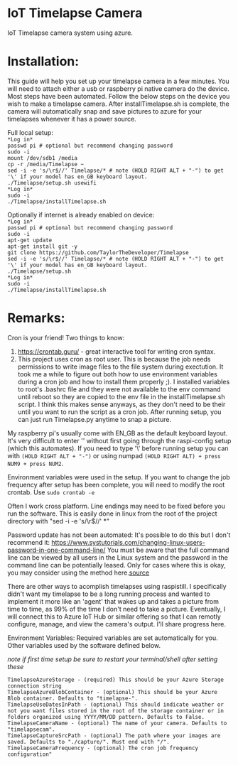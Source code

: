 # IoT Timelapse Camera
IoT Timelapse camera system using azure.

# Installation:
This guide will help you set up your timelapse camera in a few minutes. 
You will need to attach either a usb or raspberry pi native camera do the device.
Most steps have been automated. Follow the below steps on the device you wish to make a timelapse camera.
After installTimelapse.sh is complete, the camera will automatically snap and save pictures to azure for your timelapses whenever it has a power source. 

Full local setup:  
`*Log in*`  
`passwd pi # optional but recommend changing password`  
`sudo -i`  
`mount /dev/sdb1 /media`  
`cp -r /media/Timelapse ~`  
`sed -i -e 's/\r$//' Timelapse/* # note (HOLD RIGHT ALT + "-") to get '\' if your model has en_GB keyboard layout.`  
`./Timelapse/setup.sh usewifi`  
`*Log in*`  
`sudo -i`  
`./Timelapse/installTimelapse.sh`  

Optionally if internet is already enabled on device:  
`*Log in*`  
`passwd pi # optional but recommend changing password`  
`sudo -i`  
`apt-get update`  
`apt-get install git -y`  
`git clone https://github.com/TaylorTheDeveloper/Timelapse`  
`sed -i -e 's/\r$//' Timelapse/* # note (HOLD RIGHT ALT + "-") to get '\' if your model has en_GB keyboard layout.`  
`./Timelapse/setup.sh`  
`*Log in*`  
`sudo -i`  
`./Timelapse/installTimelapse.sh`  

# Remarks:
Cron is your friend! Two things to know:
1) https://crontab.guru/ - great interactive tool for writing cron syntax.
2) This project uses cron as root user. This is because the job needs permissions to write image files to the file system during exectution. It took me a while to figure out both how to use environment variables during a cron job and how to install them properly ;). I installed variables to root's .bashrc file and they were not available to the env command until reboot so they are copied to the env file in the installTimelapse.sh script. I think this makes sense anyways, as they don't need to be their until you want to run the script as a cron job. After running setup, you can just run Timelapse.py anytime to snap a picture.

My raspberry pi's usually come with EN_GB as the default keyboard layout. It's very difficult to enter '\' without first going through the raspi-config setup (which this automates). If you need to type '\\' before running setup you can with `(HOLD RIGHT ALT + "-")` or using numpad `(HOLD RIGHT ALT) + press NUM9 + press NUM2`.

Environment variables were used in the setup. If you want to change the job frequency after setup has been complete, you will need to modify the root crontab. Use `sudo crontab -e`

Often I work cross platform. Line endings may need to be fixed before you run the software. This is easily done in linux from the root of the project directory with "sed -i -e 's/\r$//' *"

Password update has not been automated:
It's possible to do this but I don't recommend it: https://www.systutorials.com/changing-linux-users-password-in-one-command-line/
You must be aware that the full command line can be viewed by all users in the Linux system and the password in the command line can be potentially leased. Only for cases where this is okay, you may consider using the method here.[source](https://www.systutorials.com/changing-linux-users-password-in-one-command-line/)

There are other ways to acomplish timelapses using raspistill. I specifically didn't want my timelapse to be a long running process and wanted to implement it more like an 'agent' that wakes up and takes a picture from time to time, as 99% of the time I don't need to take a picture. Eventually, I will connect this to Azure IoT Hub or similar offering so that I can remotly configure, manage, and view the camera's output. I'll share progress here.

Environment Variables:
Required variables are set automatically for you. Other variables used by the software defined below. 

*note if first time setup be sure to restart your terminal/shell after setting these*

`TimelapseAzureStorage - (required) This should be your Azure Storage connection string`  
`TimelapseAzureBlobContainer - (optional) This should be your Azure Blob container. Defaults to "timelapse-".`  
`TimelapseUseDatesInPath - (optional) This should indicate weather or not you want files stored in the root of the storage container or in folders organized using YYYY/MM/DD pattern. Defaults to False.`  
`TimelapseCameraName - (optional) The name of your camera. Defaults to "timelapsecam".`  
`TimelapseCaptureSrcPath - (optional) The path where your images are saved. Defaults to "./capture/". Must end with "/".`  
`TimelapseCameraFrequency - (optional) The cron job frequency configuration"`  
